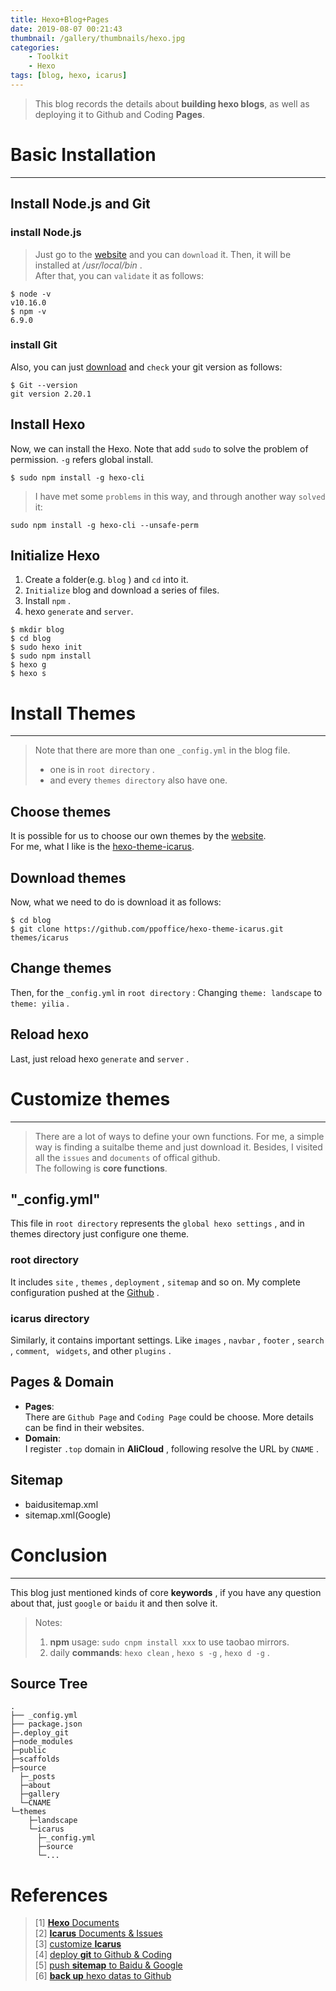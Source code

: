 ```yaml
---
title: Hexo+Blog+Pages  
date: 2019-08-07 00:21:43  
thumbnail: /gallery/thumbnails/hexo.jpg  
categories: 
    - Toolkit    
    - Hexo  
tags: [blog, hexo, icarus]  
---
```


> This blog records the details about **building hexo blogs**, as well as deploying it to Github and Coding **Pages**.  
<!-- more -->
# Basic Installation
---
## Install **Node.js** and **Git**

### install **Node.js**
> Just go to the [website](https://nodejs.org/zh-cn/download/) and you can `download` it. Then, it will be installed at */usr/local/bin* .  
After that, you can `validate` it as follows:  

```
$ node -v
v10.16.0
$ npm -v
6.9.0
```

### install **Git**
Also, you can just [download](https://hexo.io/zh-cn/docs/) and `check` your git version as follows:  
```
$ Git --version
git version 2.20.1
```

## Install **Hexo**
Now, we can install the Hexo. Note that add `sudo` to solve the problem of permission. `-g` refers global install.
```
$ sudo npm install -g hexo-cli
```
> I have met some `problems` in this way, and through another way `solved` it: 
```
sudo npm install -g hexo-cli --unsafe-perm
```

## **Initialize** Hexo
1. Create a folder(e.g. `blog` ) and `cd` into it.
2. `Initialize` blog and download a series of files.
3. Install `npm` .
4. hexo `generate` and `server`.

```
$ mkdir blog
$ cd blog
$ sudo hexo init
$ sudo npm install
$ hexo g
$ hexo s
```

# Install **Themes**
---
> Note that there are more than one `_config.yml` in the blog file.  
> - one is in `root directory` .  
> - and every `themes directory` also have one.  

## Choose themes
It is possible for us to choose our own themes by the [website](https://hexo.io/themes/).   
For me, what I like is the [ hexo-theme-icarus](https://github.com/ppoffice/hexo-theme-icarus).  

## Download themes
Now, what we need to do is download it as follows:  
```
$ cd blog
$ git clone https://github.com/ppoffice/hexo-theme-icarus.git themes/icarus
```

## Change themes
Then, for the `_config.yml` in `root directory` : Changing `theme: landscape` to `theme: yilia` .

## Reload hexo
Last, just reload hexo `generate` and `server` .

# **Customize** themes
---
> There are a lot of ways to define your own functions. For me, a simple way is finding a suitalbe theme and just download it. Besides, I visited all the `issues` and `documents` of offical github.  
The following is **core functions**. 

## "_config.yml"
This file in `root directory` represents the `global hexo settings` , and in themes directory just configure one theme.

### root directory
It includes `site` , `themes` , `deployment` , `sitemap` and so on. My complete configuration pushed at the [Github](https://github.com/Gojay001/Gojay001.github.io/blob/hexo/_config.yml) .

### icarus directory
Similarly, it contains important settings. Like `images` , `navbar` , `footer` , `search` , `comment`, ` widgets`, and other `plugins` .

## Pages & Domain
- **Pages**:  
There are `Github Page` and `Coding Page` could be choose. More details can be find in their websites.
- **Domain**:  
I register `.top` domain in **AliCloud** , following resolve the URL by `CNAME` .

## Sitemap
- baidusitemap.xml
- sitemap.xml(Google)

# **Conclusion**
---
This blog just mentioned kinds of core **keywords** , if you have any question about that, just `google` or `baidu` it and then solve it.

> Notes:  
> 1. **npm** usage: `sudo cnpm install xxx` to use taobao mirrors.  
> 2. daily **commands**: `hexo clean` , `hexo s -g` , `hexo d -g` .  

## Source Tree
```
.
├── _config.yml
├── package.json
├─.deploy_git
├─node_modules
├─public
├─scaffolds
├─source
  ├─_posts
  ├─about
  ├─gallery
  └─CNAME
└─themes
    ├─landscape
    └─icarus
      ├─_config.yml
      ├─source
      └─...
```

# **References**
> [1] [**Hexo** Documents](https://hexo.io/zh-cn/docs/)   
> [2] [**Icarus** Documents & Issues](https://github.com/ppoffice/hexo-theme-icarus)  
> [3] [customize **Icarus**](https://www.alphalxy.com/2019/03/customize-icarus/)  
> [4] [deploy **git** to Github & Coding](https://www.jianshu.com/p/934d4b501b18)  
> [5] [push **sitemap** to Baidu & Google](https://www.jianshu.com/p/7d3d87b52ad7?utm_campaign=maleskine&utm_content=note&utm_medium=seo_notes&utm_source=recommendation)  
> [6] [**back up** hexo datas to Github](https://blog.csdn.net/u012195214/article/details/72721065)  